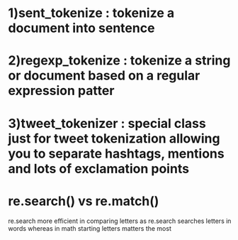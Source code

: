 # 1)sent_tokenize : tokenize a document into sentence
# 2)regexp_tokenize : tokenize a string or document based on a regular expression patter
# 3)tweet_tokenizer : special class just for tweet tokenization allowing you to separate hashtags, mentions and lots of exclamation points

# re.search() vs re.match()
  re.search more efficient in comparing letters
   as re.search searches letters in words whereas in math starting letters matters the most
